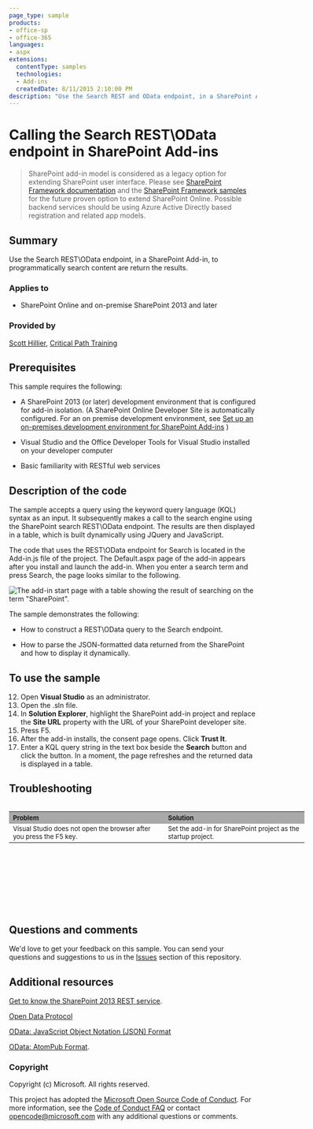```yaml
---
page_type: sample
products:
- office-sp
- office-365
languages:
- aspx
extensions:
  contentType: samples
  technologies:
  - Add-ins
  createdDate: 8/11/2015 2:10:00 PM
description: "Use the Search REST and OData endpoint, in a SharePoint Add-in, to programmatically search content are return the results."
---
```


# Calling the Search REST\OData endpoint in SharePoint Add-ins

> SharePoint add-in model is considered as a legacy option for extending SharePoint user interface. Please see [SharePoint Framework documentation](https://aka.ms/spfx) and the [SharePoint Framework samples](https://aka.ms/spfx-webparts) for the future proven option to extend SharePoint Online. Possible backend services should be using Azure Active Directly based registration and related app models.

## Summary

Use the Search REST\OData endpoint, in a SharePoint Add-in, to programmatically search content are return the results.

### Applies to

-  SharePoint Online and on-premise SharePoint 2013 and later 

### Provided by

[Scott Hillier](http://www.shillier.com/default.aspx), [Critical Path Training](http://www.criticalpathtraining.com/Pages/default.aspx)

## Prerequisites

This sample requires the following:


- A SharePoint 2013 (or later) development environment that is configured for add-in isolation. (A SharePoint Online Developer Site is automatically configured. For an on premise development environment, see [Set up an on-premises development environment for SharePoint Add-ins](https://msdn.microsoft.com/library/office/fp179923.aspx) ) 


- Visual Studio and the Office Developer Tools for Visual Studio installed on your developer computer 


- Basic familiarity with RESTful web services

## Description of the code

The sample accepts a query using the keyword query language (KQL) syntax as an input. It subsequently makes a call to the search engine using the SharePoint search REST\OData endpoint. The results are then displayed in a table, which is built dynamically using JQuery and JavaScript. 

The code that uses the REST\OData endpoint for Search is located in the Add-in.js file of the project. The Default.aspx page of the add-in appears after you install and launch the add-in. When you enter a search term and press Search, the page looks similar to the following.

![The add-in start page with a table showing the result of searching on the term "SharePoint".](/description/fig1.jpg) 



The sample demonstrates the following:


- How to construct a REST\OData query to the Search endpoint. 

- How to parse the JSON-formatted data returned from the SharePoint and how to display it dynamically. 



## To use the sample

12. Open **Visual Studio** as an administrator.
13. Open the .sln file.
13. In **Solution Explorer**, highlight the SharePoint add-in project and replace the **Site URL** property with the URL of your SharePoint developer site.
14. Press F5.
15. After the add-in installs, the consent page opens. Click **Trust It**.
16. Enter a KQL query string in the text box beside the **Search** button and click the button. In a moment, the page refreshes and the returned data is displayed in a table.

## Troubleshooting

<table border="0" cellspacing="5" cellpadding="5" frame="void" align="left" style="width:601px; height:212px">
<tbody>
<tr style="background-color:#a9a9a9">
<th align="left" scope="col"><strong><span style="font-size:small">Problem </span>
</strong></th>
<th align="left" scope="col"><strong><span style="font-size:small">Solution</span></strong></th>
</tr>
<tr valign="top">
<td><span style="font-size:small">Visual Studio does not open the browser after you press the F5 key.</span></td>
<td><span style="font-size:small">Set the add-in for SharePoint project as the startup project.</span></td>
</tr>

</tbody>
</table>

## Questions and comments

We'd love to get your feedback on this sample. You can send your questions and suggestions to us in the [Issues](https://github.com/OfficeDev/SharePoint_SP-hosted_Add-ins_Tutorials/issues) section of this repository.
  
## Additional resources

[Get to know the SharePoint 2013 REST service](https://msdn.microsoft.com/library/fp142380.aspx).

[Open Data Protocol](http://www.odata.org/)
 
[OData: JavaScript Object Notation (JSON) Format](http://www.odata.org/developers/protocols/json-format)

[OData: AtomPub Format](http://www.odata.org/developers/protocols/atom-format).

### Copyright

Copyright (c) Microsoft. All rights reserved.

This project has adopted the [Microsoft Open Source Code of Conduct](https://opensource.microsoft.com/codeofconduct/). For more information, see the [Code of Conduct FAQ](https://opensource.microsoft.com/codeofconduct/faq/) or contact [opencode@microsoft.com](mailto:opencode@microsoft.com) with any additional questions or comments.
